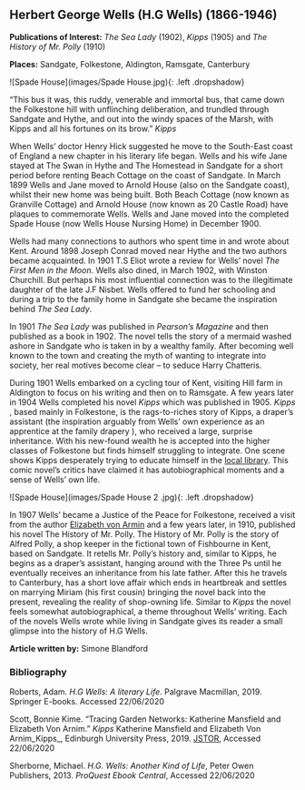 <param ve-config style="article">

## Herbert George Wells (H.G Wells) (1866-1946)

**Publications of Interest:** _The Sea Lady_ (1902), _Kipps_ (1905) and _The History of Mr. Polly_ (1910)

**Places:** Sandgate, Folkestone, Aldington, Ramsgate, Canterbury

![Spade House](images/Spade House.jpg){: .left .dropshadow}

“This bus it was, this ruddy, venerable and immortal bus, that came down the Folkestone hill with unflinching deliberation, and trundled through Sandgate and Hythe, and out into the windy spaces of the Marsh, with Kipps and all his fortunes on its brow.” 
_Kipps_

When Wells’ doctor Henry Hick suggested he move to the South-East coast of England a new chapter in his literary life began. Wells and his wife Jane stayed at The Swan in Hythe and The Homestead in Sandgate for a short period before renting Beach Cottage on the coast of Sandgate. In March 1899 Wells and Jane moved to Arnold House (also on the Sandgate coast), whilst their new home was being built. Both Beach Cottage (now known as Granville Cottage) and Arnold House (now known as 20 Castle Road) have plaques to commemorate Wells. Wells and Jane moved into the completed Spade House (now Wells House Nursing Home) in December 1900. 


Wells had many connections to authors who spent time in and wrote about Kent. Around 1898 Joseph Conrad moved near Hythe and the two authors became acquainted. In 1901 T.S Eliot wrote a review for Wells’ novel _The First Men in the Moon_. Wells also dined, in March 1902, with Winston Churchill. But perhaps his most influential connection was to the illegitimate daughter of the late J.F Nisbet. Wells offered to fund her schooling and during a trip to the family home in Sandgate she became the inspiration behind _The Sea Lady_.    

In 1901 _The Sea Lady_ was published in _Pearson’s Magazine_ and then published as a book in 1902.  The novel tells the story of a mermaid washed ashore in Sandgate who is taken in by a wealthy family. After becoming well known to the town and creating the myth of wanting to integrate into society, her real motives become clear – to seduce Harry Chatteris.

During 1901 Wells embarked on a cycling tour of Kent, visiting Hill farm in Aldington to focus on his writing and then on to Ramsgate.  A few years later in 1904 Wells completed his novel _Kipps_ which was published in 1905. _Kipps_ , based mainly in Folkestone, is the rags-to-riches story of Kipps, a draper’s assistant (the inspiration arguably from Wells’ own experience as an apprentice at the family drapery ), who received a large, surprise inheritance. With his new-found wealth he is accepted into the higher classes of Folkestone but finds himself struggling to integrate. One scene shows Kipps desperately trying to educate himself in the [local library](/folkestone-free-library). This comic novel’s critics have claimed it has autobiographical moments and a sense of Wells’ own life.  

![Spade House](images/Spade House 2 .jpg){: .left .dropshadow}

In 1907 Wells’ became a Justice of the Peace for Folkestone,   received a visit from the author [Elizabeth von Armin](20c-vonarnim-biography) and a few years later, in 1910, published his novel The History of Mr. Polly. The History of Mr. Polly is the story of Alfred Polly, a shop keeper in the fictional town of Fishbourne in Kent, based on Sandgate.  It retells Mr. Polly’s history and, similar to Kipps, he begins as a draper’s assistant, hanging around with the Three Ps until he eventually receives an inheritance from his late father. After this he travels to Canterbury, has a short love affair which ends in heartbreak and settles on marrying Miriam (his first cousin) bringing the novel back into the present, revealing the reality of shop-owning life. Similar to _Kipps_  the novel feels somewhat autobiographical, a theme throughout Wells’ writing. Each of the novels Wells wrote while living in Sandgate gives its reader a small glimpse into the history of H.G Wells. 

**Article written by:** Simone Blandford

### Bibliography 

Roberts, Adam. _H.G Wells: A literary Life_. Palgrave Macmillan, 2019. Springer E-books. Accessed 22/06/2020 

Scott, Bonnie Kime. “Tracing Garden Networks: Katherine Mansfield and Elizabeth Von Arnim.” _Kipps_ Katherine Mansfield and Elizabeth Von Arnim_Kipps_, Edinburgh University Press, 2019. [JSTOR](www.jstor.org/stable/10.3366/j.ctvrs90wt.8 ), Accessed 22/06/2020 


Sherborne, Michael. _H.G. Wells: Another Kind of Life_, Peter Owen Publishers, 2013. _ProQuest Ebook Central_, Accessed 22/06/2020 
